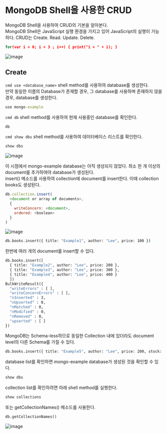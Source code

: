# MongoDB Shell을 사용한 CRUD
MongoDB Shell을 사용하여 CRUD의 기본을 알아본다.  
MongoDB Shell은 JavaScript 실행 환경을 가지고 있어 JavaScript의 실행이 가능하다.
CRUD는 Create. Read. Update. Delete.  
```cmd
for(var i = 0; i < 3 ; i++) { print("i = " + i); }
```
![image](https://user-images.githubusercontent.com/63652571/166172270-60af7794-e97c-4486-965e-656bba86fbb6.png)

## Create
```cmd use <database_name>``` shell method를 사용하여 database를 생성한다.  
만약 동일한 이름의 Database가 존재할 경우, 그 database를 사용하며 존재하지 않을 경우, database를 생성한다.  
```cmd
use mongo-example
```
```cmd db``` shell method를 사용하여 현재 사용중인 database를 확인한다.  
```cmd
db
```
```cmd show dbs``` shell method를 사용하여 데이터베이스 리스트를 확인한다.  
```cmd
show dbs
```
![image](https://user-images.githubusercontent.com/63652571/166173537-c89750ef-a162-4ae4-9d95-b61c2e974202.png)

이 시점에서 mongo-example database는 아직 생성되지 않았다. 최소 한 개 이상의 document를 추가하여야 database가 생성된다.  
insert() 메소드를 사용하여 collection에 document를 insert한다. 이때 collection books도 생성된다.  
```js
db.collection.insert(
  <document or array of documents>,
  {
    writeConcern: <document>,
    ordered: <boolean>
  }
)
```
![image](https://user-images.githubusercontent.com/63652571/166173315-779c6535-f567-43fa-a136-16d4d1077624.png)
```cmd
db.books.insert({ title: "Example1", author: "Lee", price: 100 })
```
한번에 여러 개의 document를 insert할 수 있다.
```cmd
db.books.insert([
  { title: "Example2", author: "Lee", price: 200 },
  { title: "Example3", author: "Lee", price: 300 },
  { title: "Example4", author: "Lee", price: 400 }
  ])
BulkWriteResult({
  "writeErrors" : [ ],
  "writeConcernErrors" : [ ],
  "nInserted" : 3,
  "nUpserted" : 0,
  "nMatched" : 0,
  "nModified" : 0,
  "nRemoved" : 0,
  "upserted" : [ ]
})
```
MongoDB는 Schema-less하므로 동일한 Collection 내에 있더라도 document level의 다른 Schema를 가질 수 있다.
```cmd
db.books.insert({ title: "Example5", author: "Lee", price: 200, stock: 0 })
```
database list를 확인하면 mongo-example database가 생성된 것을 확인할 수 있다.
```cmd
show dbs
```
collection list를 확인하려면 아래 shell method를 실행한다.
```cmd
show collections
```
또는 getCollectionNames() 메소드를 사용한다.
```cmd
db.getCollectionNames()
```
![image](https://user-images.githubusercontent.com/63652571/166173616-7b5bce24-3bb8-4614-b33c-84a81506bb7f.png)
